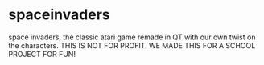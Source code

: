 # spaceinvaders
space invaders, the classic atari game remade in QT with our own twist on the characters.
THIS IS NOT FOR PROFIT. WE MADE THIS FOR A SCHOOL PROJECT FOR FUN!
